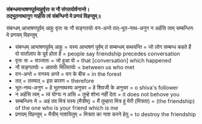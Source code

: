 **संबन्धमाभाषणपूर्वमाहुर्वृत्तः स नौ संगतयोर्वनान्ते।**\
**तद्भूतनाथानुग नार्हसि त्वं संबन्धिनो मे प्रणयं विहन्तुम्॥**

संबन्धम् आभाषणपूर्वम् आहुः वृत्तः सः नौ सङ्गतयोः वन-अन्ते तत्-भूत-नाथ-अनुग न अर्हसि त्वम् सम्बन्धिनः मे प्रणयम् विहन्तुम्

- संबन्धम् आभाषणपूर्वम् आहुः = यस्य आभाषणं पूर्वम् तं सम्बन्धम् कथयन्ति = जो लोग सम्बन्ध कहते हैं वो वार्तालाप के पूर्व होता है = people say friendship precedes conversation
- वृत्तः सः = सञ्जातः = जो हुआ वो = that [conversation] which happened
- नौ सङ्गतयोः = आवयोः मिलितयोः = between us who met
- वन-अन्ते = वनस्य अन्ते = वन के बीच = in the forest
- तत् = तस्मात् = इस कारण = therefore
- भूत-नाथ-अनुग = हे भूतनाथस्य अनुचर = हे शिवजी के अनुचर = o shiva's follower
- न अर्हसि त्वम् = त्वं योग्यः न असि = तुम्हे शोभा नहीं देता  = it does not behove you
- सम्बन्धिनः मे = अहं तव मित्रं यस्य (मैत्रीम्) = मैं तुम्हारा मित्र हूं मेरी (मित्रता) = (the friendship) of the one who is your friend which is me
- प्रणयम् विहन्तुम् = मैत्रीम् नाशयितुम् = मित्रता का नाश करने हेतु = to destroy the friendship
